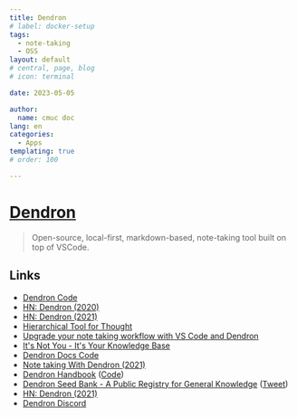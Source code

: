 ```yaml
---
title: Dendron
# label: docker-setup
tags:
  - note-taking
  - OSS
layout: default
# central, page, blog
# icon: terminal

date: 2023-05-05 

author:
  name: cmuc doc
lang: en
categories:
  - Apps
templating: true
# order: 100

---
```


# [Dendron](https://dendron.so/)

> Open-source, local-first, markdown-based, note-taking tool built on top of VSCode.

## Links

- [Dendron Code](https://github.com/dendronhq/dendron)
- [HN: Dendron (2020)](https://news.ycombinator.com/item?id=24898373)
- [HN: Dendron (2021)](https://news.ycombinator.com/item?id=26491764)
- [Hierarchical Tool for Thought](https://www.kevinslin.com/notes/127a3230-4484-433a-b97f-178679564207.html)
- [Upgrade your note taking workflow with VS Code and Dendron](https://egghead.io/playlists/build-a-personal-knowledge-management-system-with-dendron-b24b)
- [It's Not You - It's Your Knowledge Base](https://www.kevinslin.com/notes/e1455752-b052-4212-ac6e-cc054659f2bb.html)
- [Dendron Docs Code](https://github.com/dendronhq/dendron-site)
- [Note taking With Dendron (2021)](https://twit.tv/shows/floss-weekly/episodes/619)
- [Dendron Handbook](https://handbook.dendron.so/) ([Code](https://github.com/dendronhq/handbook))
- [Dendron Seed Bank - A Public Registry for General Knowledge](https://blog.dendron.so/notes/qTeL51LFD0Y8uC9ect7QV.html) ([Tweet](https://twitter.com/kevins8/status/1409912699031457793))
- [HN: Dendron (2021)](https://news.ycombinator.com/item?id=29176158)
- [Dendron Discord](https://discord.com/invite/xrKTUStHNZ)
